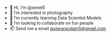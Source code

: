 - 👋 Hi, I’m @xenel5
- 👀 I’m interested in photography
- 🌱 I’m currently learning Data Scientist Models
- 💞️ I’m looking to collaborate on fun people
- 📫 Send me a email javierarandam5@gmail.com

<!---
xenel5/xenel5 is a ✨ special ✨ repository because its `README.md` (this file) appears on your GitHub profile.
You can click the Preview link to take a look at your changes.
--->
